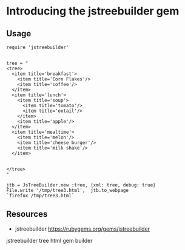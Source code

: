 # Introducing the jstreebuilder gem

## Usage

    require 'jstreebuilder'


    tree = "
    <tree>
      <item title='breakfast'>
        <item title='Corn Flakes'/>
        <item title='coffee'/>
      </item>
      <item title='lunch'>
        <item title='soup'>
          <item title='tomato'/>
          <item title='oxtail'/>
        </item>
        <item title='apple'/>
      </item>
      <item title='mealtime'>
        <item title='melon'/>
        <item title='cheese burger'/>
        <item title='milk shake'/>
      </item>
      

    </tree>
    "

    jtb = JsTreeBuilder.new :tree, {xml: tree, debug: true}
    File.write '/tmp/tree3.html',  jtb.to_webpage
    `firefox /tmp/tree3.html`

## Resources

* jstreebuilder https://rubygems.org/gems/jstreebuilder

jstreebuilder tree html gem builder
